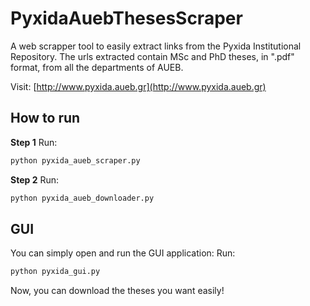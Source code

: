 # PyxidaAuebThesesScraper
A web scrapper tool to easily extract links from the Pyxida Institutional Repository. The urls extracted contain MSc and PhD theses, in ".pdf" format, from all the departments of AUEB.

Visit:
[http://www.pyxida.aueb.gr](http://www.pyxida.aueb.gr)


## How to run


**Step 1**
Run:
```python
python pyxida_aueb_scraper.py
```

**Step 2**
Run:
```python
python pyxida_aueb_downloader.py
```

## GUI

You can simply open and run the GUI application:
Run:
```python
python pyxida_gui.py
```

Now, you can download the theses you want easily!

